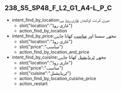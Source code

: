 ## 238_S5_SP48_F_L2_G1_A4-L_P_C
* intent_find_by_location:میری کرنٹ لوکیشن [غازی روڈ](location) ہے
	- slot{"location":"غازی روڈ"}
	- action_find_by_location
* intent_find_by_price:مجھے سستا اور [مناسب](price) کھانا چاہیے
	- slot{"location":"غازی روڈ"}
	- slot{"price":"مناسب"}
	- action_find_by_location_and_price
* intent_find_by_cuisine:مجھے [ٹریڈیشنل](cuisine) کھانا چاہیے
	- slot{"location":"غازی روڈ"}
	- slot{"price":"مناسب"}
	- slot{"cuisine":"ٹریڈیشنل"}
	- action_find_by_location_cuisine_price
	- action_restart